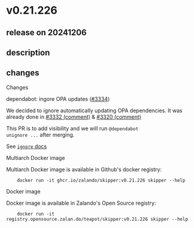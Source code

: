 # v0.21.226

## release on 20241206

## description

## changes

Changes

dependabot: ingore OPA updates (<a class="issue-link js-issue-link" data-error-text="Failed to load title" data-id="2723073551" data-permission-text="Title is private" data-url="https://github.com/zalando/skipper/issues/3334" data-hovercard-type="pull_request" data-hovercard-url="/zalando/skipper/pull/3334/hovercard" href="https://github.com/zalando/skipper/pull/3334">#3334</a>)

We decided to ignore automatically updating OPA dependencies. It was already done in <a class="issue-link js-issue-link" data-error-text="Failed to load title" data-id="2722770305" data-permission-text="Title is private" data-url="https://github.com/zalando/skipper/issues/3332" data-hovercard-type="pull_request" data-hovercard-url="/zalando/skipper/pull/3332/hovercard?comment_id=2522944619&amp;comment_type=issue_comment" href="https://github.com/zalando/skipper/pull/3332#issuecomment-2522944619">#3332 (comment)</a> & <a class="issue-link js-issue-link" data-error-text="Failed to load title" data-id="2688714553" data-permission-text="Title is private" data-url="https://github.com/zalando/skipper/issues/3320" data-hovercard-type="pull_request" data-hovercard-url="/zalando/skipper/pull/3320/hovercard?comment_id=2522931582&amp;comment_type=issue_comment" href="https://github.com/zalando/skipper/pull/3320#issuecomment-2522931582">#3320 (comment)</a>

This PR is to add visibility and we will run <code>@dependabot unignore ...</code> after merging.

See <a href="https://docs.github.com/en/code-security/dependabot/dependabot-version-updates/configuration-options-for-the-dependabot.yml-file#ignore"><code>ignore</code> docs</a>

Multiarch Docker image

Multiarch Docker image is available in Github's docker registry:

        docker run -it ghcr.io/zalando/skipper:v0.21.226 skipper --help

Docker image

Docker image is available in Zalando's Open Source registry:

        docker run -it registry.opensource.zalan.do/teapot/skipper:v0.21.226 skipper --help

